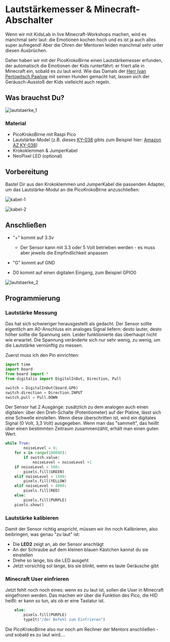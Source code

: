 # Lautstärkemesser & Minecraft-Abschalter



Wenn wir mit KidsLab in live Minecraft-Workshops machen, wird es manchmal sehr laut: die Emotionen kochen hoch und es ist ja auch alles super aufregend! Aber die Ohren der Mentoren leiden manchmal sehr unter diesen Ausbrüchen.

Daher haben wir mit der PicoKrokoBirne einen Lautstärkemesser erfunden, der automatisch die Emotionen der Kids runterfährt: er friert alle in Minecraft ein, sobald es zu laut wird. Wie das Damals der [Herr Ivan Pertowitsch Pawlow](https://de.wikipedia.org/wiki/Iwan_Petrowitsch_Pawlow) mit seinen Hunden gemacht hat, lassen sich der Geräusch-Ausstoß der Kids vielleicht auch regeln.

## Was brauchst Du?

![lautstaerke_1](/Users/kingbbq/src/PicoKrokoBirne/examples/lautstaerke_1.jpg)

### Material

- PicoKrokoBirne mit Raspi Pico
- Lautstärke-Model (z.B. dieses [KY-038](https://sensorkit.joy-it.net/de/sensors/ky-038) gibts zum Beispiel hier: [Amazon AZ KY-038](https://amzn.to/3PhWPC4))
- Krokoklemmen & JumperKabel
- NeoPixel LED (optional)

## Vorbereitung

Bastel Dir aus den Krokoklemmen und JumperKabel die passenden Adapter, um das Lautstärke-Modul an die PicoKrokoBirne anzuschließen:

![kabel-1](/Users/kingbbq/src/PicoKrokoBirne/examples/kabel-1.jpg)

![kabel-2](/Users/kingbbq/src/PicoKrokoBirne/examples/kabel-2.jpg)



## Anschließen

- "+" kommt auf 3.3v
  - Der Sensor kann mit 3.3 oder 5 Volt betrieben werden - es muss aber jeweils die Empfindlichkeit anpassen

- "G" kommt auf GND
- D0 kommt auf einen digitalen Eingang, zum Beispiel GPIO0 

![lautstaerke_2](/Users/kingbbq/src/PicoKrokoBirne/examples/lautstaerke_2.jpg)



## Programmierung

### Lautstärke Messung

Das hat sich schwieriger herausgestellt als gedacht. Der Sensor sollte eigentlich am A0-Anschluss ein analoges Signal liefern: desto lauter, desto höher sollte die Spannung sein. Leider funktionierte das überhaupt nicht wie erwartet. Die Spannung veränderte sich nur sehr wenig, zu wenig, um die Lautstärke vernünftig zu messen.

Zuerst muss ich den Pin einrichten:

```python
import time
import board
from board import *
from digitalio import DigitalInOut, Direction, Pull

switch = DigitalInOut(board.GP0)
switch.direction = Direction.INPUT
switch.pull = Pull.DOWN
```



Der Sensor hat 2 Ausgänge: zusätzlich zu dem analogen auch einen digitalen: über den Dreh-Schalte (Potentiometer) auf der Platine, lässt sich eine Schwelle einstellen. Wenn diese überschritten ist, wird ein digitales Signal (0 Volt, 3,3 Volt) ausgegeben. Wenn man das "sammelt", das heißt über einen bestimmten Zeitraum zusammenzählt, erhält man einen guten Wert.

```python
while True:
		noiseLevel = 0;
    for x in range(100000):
        if switch.value:
            noiseLevel = noiseLevel +1
    if noiseLevel < 500:
        pixels.fill(GREEN)
    elif noiseLevel < 1500:
        pixels.fill(YELLOW)
    elif noiseLevel < 4000:
        pixels.fill(RED)
    else:
        pixels.fill(PURPLE)
    pixels.show()      
```

### Lautstärke kalibieren

Damit der Sensor richtig anspricht, müssen wir ihn noch Kalibrieren, also beibringen, was genau "zu laut" ist:

- Die **LED2** zeigt an, ab der Sensor anschlägt
- An der Schraube auf dem kleinen blauen Kästchen kannst du sie einstellen
- Drehe so lange, bis die LED ausgeht 
- Jetzt vorsichtig sol lange, bis sie blinkt, wenn es laute Geräusche gibt  

### Minecraft User einfrieren

Jetzt fehlt noch noch eines: wenn es zu laut ist, sollen die User in Minecraft eingefroren werden. Das machen wir über die Funktion des Pico, die HID heißt: er kann so tun, als ob er eine Tastatur ist. 

```python
    else:
        pixels.fill(PURPLE)
        typeIt("/der Befehl zum Einfrieren")
```

Die PicoKrokoBirne also nur noch am Rechner der Mentors anschließen - und sobald es zu laut wird.... 

